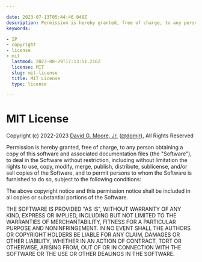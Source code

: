 ```yaml
---

date: 2023-07-13T05:44:46.048Z
description: Permission is hereby granted, free of charge, to any person obtaining a copy of this software and associated documentation files..yadda, yadda, yadda...
keywords:

- IP
- copyright
- license
- mit
  lastmod: 2023-08-29T17:13:51.216Z
  license: MIT
  slug: mit-license
  title: MIT License
  type: license

---
```


# MIT License

Copyright (c) 2022-2023 [David G. Moore, Jr.](mailto:david@dgmjr.io "Send David an email") ([@dgmjr](https://github.com/dgmjr "Contact david on GitHub")), All Rights Reserved

Permission is hereby granted, free of charge, to any person obtaining a copy of this software and associated documentation files (the "Software"), to deal in the Software without restriction, including without limitation the rights to use, copy, modify, merge, publish, distribute, sublicense, and/or sell copies of the Software, and to permit persons to whom the Software is furnished to do so, subject to the following conditions:

The above copyright notice and this permission notice shall be included in all copies or substantial portions of the Software.

THE SOFTWARE IS PROVIDED "AS IS", WITHOUT WARRANTY OF ANY KIND, EXPRESS OR IMPLIED, INCLUDING BUT NOT LIMITED TO THE WARRANTIES OF MERCHANTABILITY, FITNESS FOR A PARTICULAR PURPOSE AND NONINFRINGEMENT. IN NO EVENT SHALL THE AUTHORS OR COPYRIGHT HOLDERS BE LIABLE FOR ANY CLAIM, DAMAGES OR OTHER LIABILITY, WHETHER IN AN ACTION OF CONTRACT, TORT OR OTHERWISE, ARISING FROM, OUT OF OR IN CONNECTION WITH THE SOFTWARE OR THE USE OR OTHER DEALINGS IN THE SOFTWARE.
